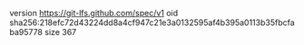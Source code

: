 version https://git-lfs.github.com/spec/v1
oid sha256:218efc72d43224dd8a4cf947c21e3a0132595af4b395a0113b35fbcfaba95778
size 367
